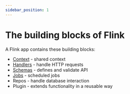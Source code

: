 ```yaml
---
sidebar_position: 1
---
```


# The building blocks of Flink

A Flink app contains these building blocks:

-   [Context](./Context/context-intro) - shared context
-   [Handlers](./Handlers/handlers-intro) - handle HTTP requests
-   [Schemas](./Schemas/schemas-intro) - defines and validate API
-   [Jobs](./Jobs/jobs-intro) - scheduled jobs
-   Repos - handle database interaction
-   Plugin - extends functionality in a reusable way
